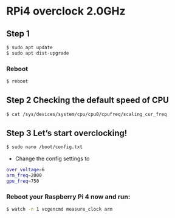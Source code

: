 # RPi4 overclock 2.0GHz

 
 ## Step 1
```sh
$ sudo apt update
$ sudo apt dist-upgrade
```

### Reboot
```sh
$ reboot
```

 ## Step 2 Checking the default speed of CPU
```sh
$ cat /sys/devices/system/cpu/cpu0/cpufreq/scaling_cur_freq
```

 ## Step 3 Let’s start overclocking!
```sh
$ sudo nano /boot/config.txt
```
* Change the config settings to
```sh
over_voltage=6
arm_freq=2000
gpu_freq=750
```
### Reboot your Raspberry Pi 4 now and run:
```sh
$ watch -n 1 vcgencmd measure_clock arm
```
